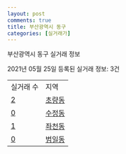```yaml
---
layout: post
comments: true
title: 부산광역시 동구
categories: [실거래가]
---
```


부산광역시 동구 실거래 정보

2021년 05월 25일 등록된 실거래 정보: 3건


<table>
  <tr>
    <td>실거래 수</td>
    <td>지역</td>
  </tr>

  
  <tr>
    <td><a href="2617010100.html">2</a></td>
    <td><a href="2617010100.html">초량동</a></td>
  </tr>
    

  <tr>
    <td><a href="2617010200.html">0</a></td>
    <td><a href="2617010200.html">수정동</a></td>
  </tr>
    

  <tr>
    <td><a href="2617010300.html">1</a></td>
    <td><a href="2617010300.html">좌천동</a></td>
  </tr>
    

  <tr>
    <td><a href="2617010400.html">0</a></td>
    <td><a href="2617010400.html">범일동</a></td>
  </tr>
    


</table>
    